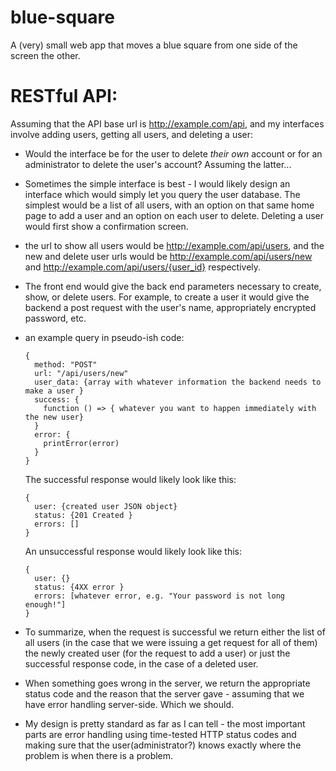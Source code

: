 # blue-square

A (very) small web app that moves a blue square from one side of the screen the other.

# RESTful API:

Assuming that the API base url is http://example.com/api, and my interfaces involve adding users, getting all users, and deleting a user:

- Would the interface be for the user to delete *their own* account or for an administrator to delete the user's account? Assuming the latter...

- Sometimes the simple interface is best - I would likely design an interface which would simply let you query the user database. The simplest would be a list of all users, with an option on that same home page to add a user and an option on each user to delete. Deleting a user would first show a confirmation screen.

- the url to show all users would be http://example.com/api/users, and the new and delete user urls would be http://example.com/api/users/new and http://example.com/api/users/{user_id} respectively.

- The front end would give the back end parameters necessary to create, show, or delete users. For example, to create a user it would give the backend a post request with the user's name, appropriately encrypted password, etc.

- an example query in pseudo-ish code:
  ```
  {
    method: "POST"
    url: "/api/users/new"
    user_data: {array with whatever information the backend needs to make a user }
    success: {
      function () => { whatever you want to happen immediately with the new user}
    }
    error: {
      printError(error)
    }
  }
  ```

  The successful response would likely look like this:
  ```
  {
    user: {created user JSON object}
    status: {201 Created }
    errors: []
  }
  ```
  An unsuccessful response would likely look like this:
  ```
  {
    user: {}
    status: {4XX error }
    errors: [whatever error, e.g. "Your password is not long enough!"]
  }
  ```
- To summarize, when the request is successful we return either the list of all users (in the case that we were issuing a get request for all of them) the newly created user (for the request to add a user) or just the successful response code, in the case of a deleted user.

- When something goes wrong in the server, we return the appropriate status code and the reason that the server gave - assuming that we have error handling server-side. Which we should.

- My design is pretty standard as far as I can tell - the most important parts are error handling using time-tested HTTP status codes and making sure that the user(administrator?) knows exactly where the problem is when there is a problem.
